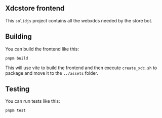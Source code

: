
## Xdcstore frontend
This `solidjs` project contains all the webxdcs needed by the store bot.

## Building
You can build the frontend like this:
```
pnpm build
```

This will use vite to build the frontend and then execute `create_xdc.sh`
to package and move it to the `../assets` folder.


## Testing
You can run tests like this:

```
pnpm test
```